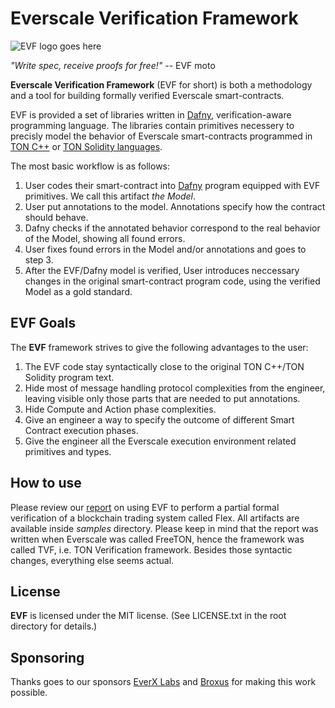 Everscale Verification Framework
========

![EVF logo goes here](https://i.ibb.co/qxrL0mD/logo.png)

*"Write spec, receive proofs for free!"* -- EVF moto


**Everscale Verification Framework** (EVF for short)  is both a
methodology and a tool for  building   formally  verified  Everscale smart-contracts.

EVF is provided a set of libraries written in [Dafny](https://github.com/dafny-lang/dafny), 
verification-aware programming language.
The libraries contain primitives necessery to precisly model the behavior
of Everscale smart-contracts programmed in [TON C++](https://github.com/tonlabs/TON-Compiler) 
or [TON Solidity languages](https://github.com/tonlabs/TON-Solidity-Compiler).


The most basic workflow is as follows:
1. User codes their smart-contract into [Dafny](https://github.com/dafny-lang/dafny) program
equipped with EVF primitives. We call this artifact *the Model*.
2. User put annotations to the model. Annotations specify
how the contract should behave. 
3. Dafny checks if the annotated behavior correspond to the real behavior of the Model, showing all found errors.
4. User fixes found errors in the Model and/or annotations and goes to step 3.
5. After the EVF/Dafny model is verified, User introduces neccessary changes in the 
original smart-contract program code, using the verified Model as a gold standard.

EVF Goals
---
The **EVF** framework strives to give the following advantages to the
user:
1. The EVF code stay syntactically close to the original TON C++/TON Solidity program text.
2. Hide most of message handling protocol complexities from the
engineer, leaving visible only those parts that are needed to put annotations.
3. Hide Compute and Action phase complexities.
4. Give an engineer a way to specify the outcome of different Smart Contract execution phases.
5. Give the engineer all the Everscale execution environment related primitives and types.


How to use
---

Please review our [report]() on using EVF to perform a partial formal verification of a 
blockchain trading system called Flex. All artifacts are available inside _samples_ directory.
Please keep in mind that the report was written when Everscale was called FreeTON, hence
the framework was called TVF, i.e. TON Verification framework. Besides those syntactic changes,
everything else seems actual.

License
---
**EVF** is licensed under the MIT license. (See LICENSE.txt in the root directory for details.) 

Sponsoring
---
Thanks goes to our sponsors [EverX Labs](https://everx.dev/) and [Broxus](https://broxus.com/) for making this work possible. 
